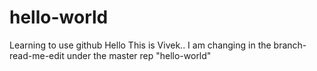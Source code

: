 # hello-world
Learning to use github
Hello This is Vivek.. I am changing in the branch- read-me-edit under the master rep "hello-world"
